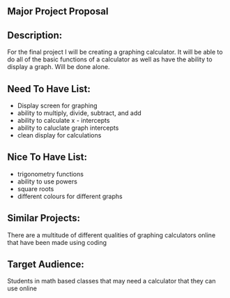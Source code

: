 Major Project Proposal
--------------------------------------------------------------
Description:
--------------------------------------------------------------
For the final project I will be creating a graphing calculator. It will be able to do all of the basic functions of a calculator as well as have the ability to display a graph. Will be done alone.

Need To Have List:
--------------------------------------------------------------
- Display screen for graphing
- ability to multiply, divide, subtract, and add
- ability to calculate x - intercepts
- ability to caluclate graph intercepts
- clean display for calculations

Nice To Have List:
--------------------------------------------------------------
- trigonometry functions
- ability to use powers
- square roots
- different colours for different graphs

Similar Projects:
--------------------------------------------------------------
There are a multitude of different qualities of graphing calculators online that have been made using coding

Target Audience:
--------------------------------------------------------------
Students in math based classes that may need a calculator that they can use online
